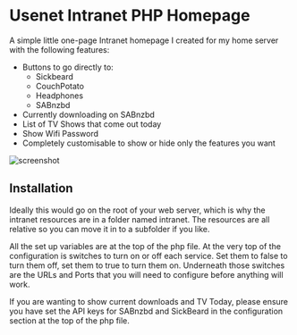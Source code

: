 Usenet Intranet PHP Homepage
====

A simple little one-page Intranet homepage I created for my home server with the following features:

* Buttons to go directly to:
	* Sickbeard
	* CouchPotato
	* Headphones
	* SABnzbd
* Currently downloading on SABnzbd
* List of TV Shows that come out today
* Show Wifi Password
* Completely customisable to show or hide only the features you want

![screenshot](https://github.com/dbaines/Usenet-Intranet-PHP-Homepage/raw/master/intranet/screenshots/screen1.png)

## Installation

Ideally this would go on the root of your web server, which is why the intranet resources are in a folder named intranet. The resources are all relative so you can move it in to a subfolder if you like.

All the set up variables are at the top of the php file. 
At the very top of the configuration is switches to turn on or off each service. Set them to false to turn them off, set them to true to turn them on. 
Underneath those switches are the URLs and Ports that you will need to configure before anything will work.

If you are wanting to show current downloads and TV Today, please ensure you have set the API keys for SABnzbd and SickBeard in the configuration section at the top of the php file.